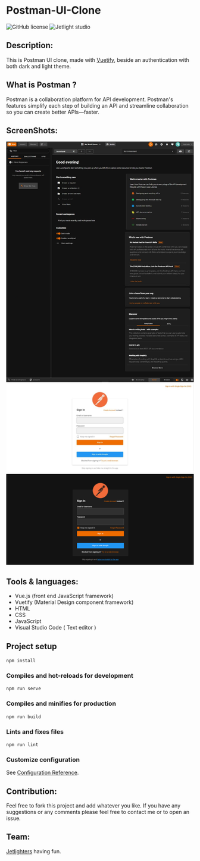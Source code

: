 # Postman-UI-Clone

![GitHub license](https://img.shields.io/github/license/Mohammed-Benotmane/Tower-Defense-Game.svg)
![Jetlight studio](https://img.shields.io/badge/Made%20by-Jetlight%20studio-blue.svg?color=082544)

## Description:
This is Postman UI clone, made with [Vuetify](https://vuetifyjs.com/en/introduction/why-vuetify/), beside an authentication with both dark and light theme.

## What is Postman ?
Postman is a collaboration platform for API development. Postman's features simplify each step of building an API and streamline collaboration so you can create better APIs—faster.

## ScreenShots:
<img src="screenshots/postmanClone.jpg" />
<img src="screenshots/signIn.jpg" />
<img src="screenshots/form.png" />

## Tools & languages:
* Vue.js (front end JavaScript framework)
* Vuetify (Material Design component framework)
* HTML
* CSS
* JavaScript
* Visual Studio Code ( Text editor )


## Project setup
```
npm install
```

### Compiles and hot-reloads for development
```
npm run serve
```

### Compiles and minifies for production
```
npm run build
```

### Lints and fixes files
```
npm run lint
```

### Customize configuration
See [Configuration Reference](https://cli.vuejs.org/config/).

## Contribution:
Feel free to fork this project and add whatever you like. If you have any suggestions or any comments please feel free to contact me or to open an issue.

## Team:
[Jetlighters](https://github.com/JetLightStudio) having fun.

